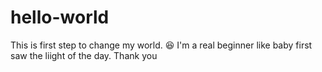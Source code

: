 # hello-world
This is first step to change my world. 😆 I'm a real beginner like baby first saw the liight of the day.
Thank you 
